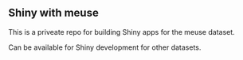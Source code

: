 ## Shiny with meuse

This is a priveate repo for building Shiny apps for the meuse dataset. 

Can be available for Shiny development for other datasets.
